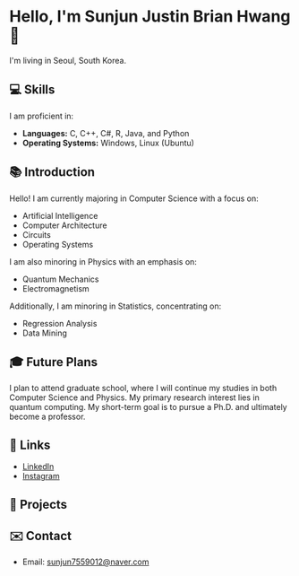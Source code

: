 # Hello, I'm Sunjun Justin Brian Hwang 👋

I'm living in Seoul, South Korea.

## 💻 Skills
I am proficient in:
- **Languages:** C, C++, C#, R, Java, and Python
- **Operating Systems:** Windows, Linux (Ubuntu)

## 📚 Introduction
Hello! I am currently majoring in Computer Science with a focus on:
- Artificial Intelligence
- Computer Architecture
- Circuits
- Operating Systems

I am also minoring in Physics with an emphasis on:
- Quantum Mechanics
- Electromagnetism

Additionally, I am minoring in Statistics, concentrating on:
- Regression Analysis
- Data Mining

## 🎓 Future Plans
I plan to attend graduate school, where I will continue my studies in both Computer Science and Physics. My primary research interest lies in quantum computing. My short-term goal is to pursue a Ph.D. and ultimately become a professor.

## 🔗 Links
- [LinkedIn](https://www.linkedin.com/in/%EC%84%A0%EC%A4%80-%ED%99%A9-860017267)
- [Instagram](https://www.instagram.com/jun_bri0123)

## 🚀 Projects

## ✉️ Contact
- Email: sunjun7559012@naver.com
